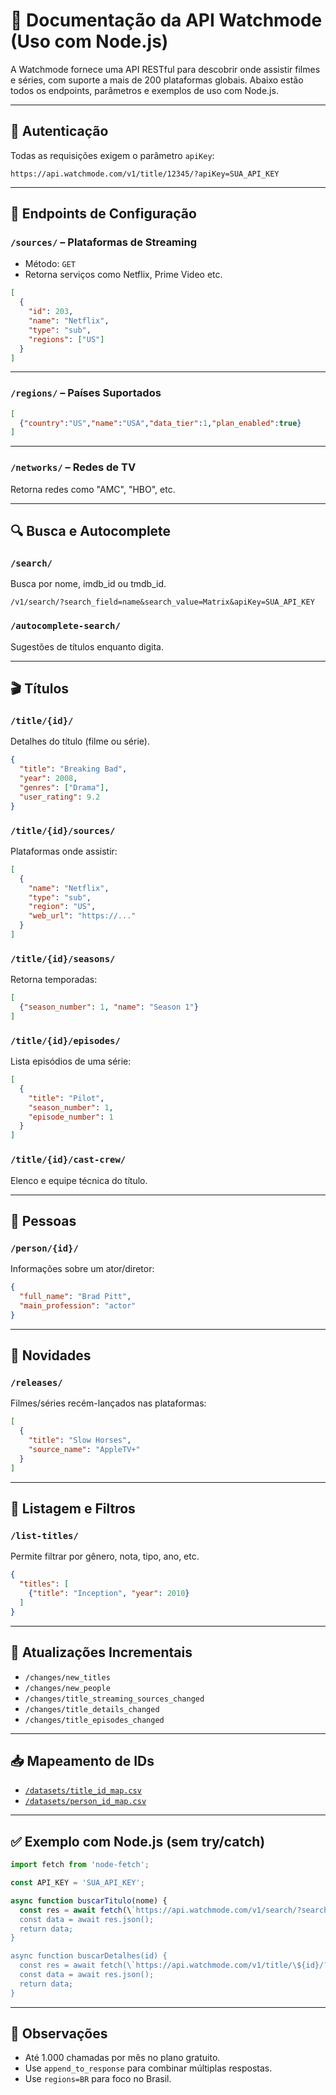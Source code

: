 # 📄 Documentação da API Watchmode (Uso com Node.js)

A Watchmode fornece uma API RESTful para descobrir onde assistir filmes e séries, com suporte a mais de 200 plataformas globais. Abaixo estão todos os endpoints, parâmetros e exemplos de uso com Node.js.

---

## 🔑 Autenticação

Todas as requisições exigem o parâmetro `apiKey`:

```
https://api.watchmode.com/v1/title/12345/?apiKey=SUA_API_KEY
```

---

## 📂 Endpoints de Configuração

### `/sources/` – Plataformas de Streaming

- Método: `GET`
- Retorna serviços como Netflix, Prime Video etc.

```json
[
  {
    "id": 203,
    "name": "Netflix",
    "type": "sub",
    "regions": ["US"]
  }
]
```

---

### `/regions/` – Países Suportados

```json
[
  {"country":"US","name":"USA","data_tier":1,"plan_enabled":true}
]
```

---

### `/networks/` – Redes de TV

Retorna redes como "AMC", "HBO", etc.

---

## 🔍 Busca e Autocomplete

### `/search/`

Busca por nome, imdb_id ou tmdb_id.

```
/v1/search/?search_field=name&search_value=Matrix&apiKey=SUA_API_KEY
```

### `/autocomplete-search/`

Sugestões de títulos enquanto digita.

---

## 🎬 Títulos

### `/title/{id}/`

Detalhes do título (filme ou série).

```json
{
  "title": "Breaking Bad",
  "year": 2008,
  "genres": ["Drama"],
  "user_rating": 9.2
}
```

### `/title/{id}/sources/`

Plataformas onde assistir:

```json
[
  {
    "name": "Netflix",
    "type": "sub",
    "region": "US",
    "web_url": "https://..."
  }
]
```

### `/title/{id}/seasons/`

Retorna temporadas:

```json
[
  {"season_number": 1, "name": "Season 1"}
]
```

### `/title/{id}/episodes/`

Lista episódios de uma série:

```json
[
  {
    "title": "Pilot",
    "season_number": 1,
    "episode_number": 1
  }
]
```

### `/title/{id}/cast-crew/`

Elenco e equipe técnica do título.

---

## 👤 Pessoas

### `/person/{id}/`

Informações sobre um ator/diretor:

```json
{
  "full_name": "Brad Pitt",
  "main_profession": "actor"
}
```

---

## 📅 Novidades

### `/releases/`

Filmes/séries recém-lançados nas plataformas:

```json
[
  {
    "title": "Slow Horses",
    "source_name": "AppleTV+"
  }
]
```

---

## 📜 Listagem e Filtros

### `/list-titles/`

Permite filtrar por gênero, nota, tipo, ano, etc.

```json
{
  "titles": [
    {"title": "Inception", "year": 2010}
  ]
}
```

---

## 🔄 Atualizações Incrementais

- `/changes/new_titles`
- `/changes/new_people`
- `/changes/title_streaming_sources_changed`
- `/changes/title_details_changed`
- `/changes/title_episodes_changed`

---

## 📥 Mapeamento de IDs

- [`/datasets/title_id_map.csv`](https://api.watchmode.com/datasets/title_id_map.csv)
- [`/datasets/person_id_map.csv`](https://api.watchmode.com/datasets/person_id_map.csv)

---

## ✅ Exemplo com Node.js (sem try/catch)

```js
import fetch from 'node-fetch';

const API_KEY = 'SUA_API_KEY';

async function buscarTitulo(nome) {
  const res = await fetch(\`https://api.watchmode.com/v1/search/?search_field=name&search_value=\${nome}&apiKey=\${API_KEY}\`);
  const data = await res.json();
  return data;
}

async function buscarDetalhes(id) {
  const res = await fetch(\`https://api.watchmode.com/v1/title/\${id}/?apiKey=\${API_KEY}\`);
  const data = await res.json();
  return data;
}
```

---

## 📌 Observações

- Até 1.000 chamadas por mês no plano gratuito.
- Use `append_to_response` para combinar múltiplas respostas.
- Use `regions=BR` para foco no Brasil.